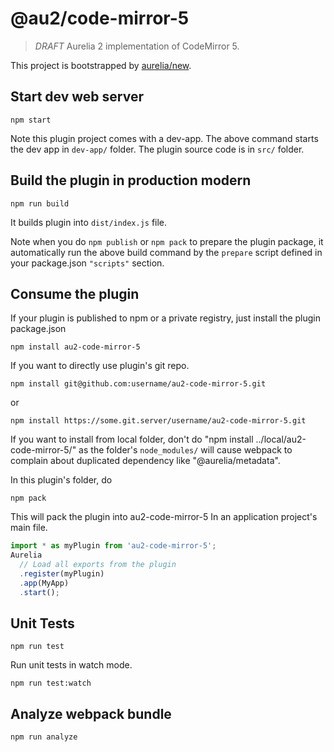 # @au2/code-mirror-5

> *DRAFT* Aurelia 2 implementation of CodeMirror 5.


This project is bootstrapped by [aurelia/new](https://github.com/aurelia/new).

## Start dev web server

    npm start

Note this plugin project comes with a dev-app. The above command starts the dev app in `dev-app/` folder. The plugin source code is in `src/` folder.

## Build the plugin in production modern

    npm run build

It builds plugin into `dist/index.js` file.

Note when you do `npm publish` or `npm pack` to prepare the plugin package, it automatically run the above build command by the `prepare` script defined in your package.json `"scripts"` section.

## Consume the plugin

If your plugin is published to npm or a private registry, just install the plugin package.json

    npm install au2-code-mirror-5

If you want to directly use plugin's git repo.

    npm install git@github.com:username/au2-code-mirror-5.git

or

    npm install https://some.git.server/username/au2-code-mirror-5.git

If you want to install from local folder, don't do "npm install ../local/au2-code-mirror-5/" as the folder's `node_modules/` will cause webpack to complain about duplicated dependency like "@aurelia/metadata".

In this plugin's folder, do

    npm pack

This will pack the plugin into au2-code-mirror-5
In an application project's main file.

```js
import * as myPlugin from 'au2-code-mirror-5';
Aurelia
  // Load all exports from the plugin
  .register(myPlugin)
  .app(MyApp)
  .start();
```

## Unit Tests

    npm run test

Run unit tests in watch mode.

    npm run test:watch


## Analyze webpack bundle

    npm run analyze
